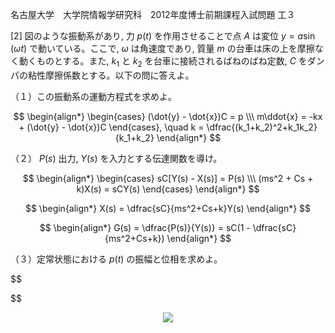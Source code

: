 名古屋大学　大学院情報学研究科　2012年度博士前期課程入試問題 工３

\[2] 図のような振動系があり, 力 $p(t)$ を作用させることで点 $A$ は変位 $y = a\sin(ωt)$ で動いている。ここで, $ω$ は角速度であり, 質量 $m$ の台車は床の上を摩擦なく動くものとする。また, $k_1$ と $k_2$ を台車に接続されるばねのばね定数, $C$ をダンパの粘性摩擦係数とする。以下の問に答えよ。

（１）この振動系の運動方程式を求めよ。

$$
    \begin{align*}
        \begin{cases} (\dot{y} - \dot{x})C = p \\\ m\ddot{x} = -kx + (\dot{y} - \dot{x})C \end{cases}, \quad k = \dfrac{(k_1+k_2)^2+k_1k_2}{k_1+k_2}
    \end{align*}
$$



（２） $P(s)$ 出力, $Y(s)$ を入力とする伝達関数を導け。

$$
    \begin{align*}
        \begin{cases} sC[Y(s) - X(s)] = P(s) \\\ (ms^2 + Cs + k)X(s) = sCY(s) \end{cases}
    \end{align*}
$$

$$
    \begin{align*}
        X(s) = \dfrac{sC}{ms^2+Cs+k}Y(s)
    \end{align*}
$$

$$
    \begin{align*}
        G(s) = \dfrac{P(s)}{Y(s)} = sC(1 - \dfrac{sC}{ms^2+Cs+k})
    \end{align*}
$$


（３）定常状態における $p(t)$ の振幅と位相を求めよ。

$$

$$

<p align="center">
    <img src="https://gcdnb.pbrd.co/images/vtnNe3ckePXp.png?o=1"/>
</p>
